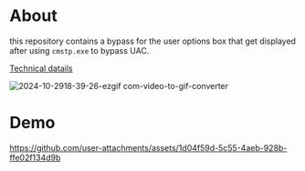 # About
this repository contains a bypass for the user options box that get displayed after using `cmstp.exe` to bypass UAC. 

[Technical datails](https://0xprimo.github.io/posts/cmstp-uac-bypass/)

![2024-10-2918-39-26-ezgif com-video-to-gif-converter](https://github.com/user-attachments/assets/3a9df18a-d5ff-4c53-af8b-9108d4c39f9c)

# Demo



https://github.com/user-attachments/assets/1d04f59d-5c55-4aeb-928b-ffe02f134d9b

